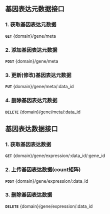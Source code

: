 ## 基因表达元数据接口
  
### 1. 获取基因表达元数据
  
**`GET`** {domain}/gene/meta
  
### 2. 添加基因表达元数据
  
**`POST`** {domain}/gene/meta
  
### 3. 更新(修改)基因表达元数据
  
**`PUT`** {domain}/gene/meta/:data_id
  
### 4. 删除基因表达元数据
  
**`DELETE`** {domain}/gene/meta/:data_id
  
## 基因表达数据接口
  
### 1. 获取基因表达数据
  
**`GET`** {domain}/gene/expression/:data_id/:gene_id
  
### 2. 上传基因表达数据(count矩阵)
  
**`POST`** {domain}/gene/expression/:data_id
  
### 3. 删除基因表达数据
  
**`DELETE`** {domain}/gene/expression/:data_id
